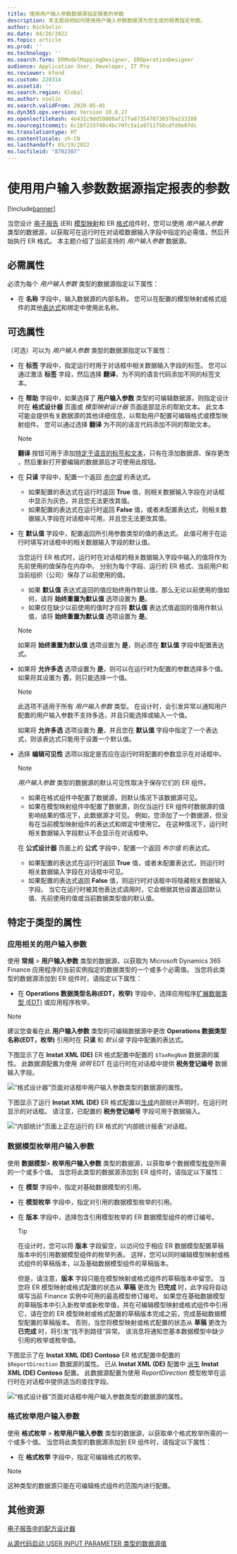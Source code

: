 ```yaml
---
title: 使用用户输入参数数据源指定报表的参数
description: 本主题说明如何使用用户输入参数数据源为您生成的报表指定参数。
author: NickSelin
ms.date: 04/20/2022
ms.topic: article
ms.prod: ''
ms.technology: ''
ms.search.form: ERModelMappingDesigner, EROperationDesigner
audience: Application User, Developer, IT Pro
ms.reviewer: kfend
ms.custom: 220314
ms.assetid: ''
ms.search.region: Global
ms.author: nselin
ms.search.validFrom: 2020-05-01
ms.dyn365.ops.version: Version 10.0.27
ms.openlocfilehash: 4e431c9dd59080af17fa073547073037ba233288
ms.sourcegitcommit: 6c1bf233748c4bc70fc5a1a9711758cdfd9e07dc
ms.translationtype: HT
ms.contentlocale: zh-CN
ms.lasthandoff: 05/19/2022
ms.locfileid: "8782307"
---
```

# <a name="use-user-input-parameter-data-sources-to-specify-parameters-for-a-report"></a>使用用户输入参数数据源指定报表的参数

[!include[banner](../includes/banner.md)]

当您设计 [电子报告](general-electronic-reporting.md) (ER) [模型映射](er-overview-components.md#model-mapping-component)和 ER [格式](er-overview-components.md#format-component)组件时，您可以使用 *用户输入参数* 类型的数据源，以获取可在运行时在对话框数据输入字段中指定的必需值，然后开始执行 ER 格式。 本主题介绍了当前支持的 *用户输入参数* 数据源。

## <a name="mandatory-properties"></a><a name="mandatory-properties"></a>必需属性

必须为每个 *用户输入参数* 类型的数据源指定以下属性：

- 在 **名称** 字段中，输入数据源的内部名称。 您可以在配置的模型映射或格式组件的其他[表达式](er-formula-language.md)和绑定中使用此名称。

## <a name="optional-properties"></a><a name="optional-properties"></a>可选属性

（可选）可以为 *用户输入参数* 类型的数据源指定以下属性：

- 在 **标签** 字段中，指定运行时用于对话框中相关数据输入字段的标签。 您可以通过激活 **标签** 字段，然后选择 **翻译**，为不同的语言代码添加不同的标签文本。
- 在 **帮助** 字段中，如果选择了 **用户输入参数** 类型的可编辑数据源，则指定设计时在 **格式设计器** 页面或 *模型映射设计器* 页面底部显示的帮助文本。 此文本可能会提供有关数据源的其他详细信息，以帮助用户配置可编辑格式或模型映射组件。 您可以通过选择 **翻译** 为不同的语言代码添加不同的帮助文本。

    > [!NOTE]
    > **翻译** 按钮可用于添加[特定于语言的标签和文本](er-design-multilingual-reports.md#format-component)，只有在添加数据源、保存更改 ，然后重新打开要编辑的数据源后才可使用此按钮。

- 在 **只读** 字段中，配置一个返回 *[布尔值](er-formula-supported-data-types-primitive.md#boolean)* 的表达式。

    - 如果配置的表达式在运行时返回 **True** 值，则相关数据输入字段在对话框中显示为灰色，并且您无法更改其值。
    - 如果配置的表达式在运行时返回 **False** 值，或者未配置表达式，则相关数据输入字段在对话框中可用，并且您无法更改其值。

- 在 **默认值** 字段中，配置返回所引用参数类型的值的表达式。 此值可用于在运行时填写对话框中的相关数据输入字段的默认值。

    当您运行 ER 格式时，运行时在对话框的相关数据输入字段中输入的值将作为先前使用的值保存在内存中。 分别为每个字段、运行的 ER 格式、当前用户和当前组织（公司）保存了以前使用的值。

    - 如果 **默认值** 表达式返回的值应始终用作默认值，那么无论以前使用的值如何，请将 **始终重置为默认值** 选项设置为 **是**。
    - 如果仅在缺少以前使用的值时才应将 **默认值** 表达式值返回的值用作默认值，请将 **始终重置为默认值** 选项设置为 **是**。

    > [!NOTE]
    > 如果将 **始终重置为默认值** 选项设置为 **是**，则必须在 **默认值** 字段中配置表达式。

- 如果将 **允许多选** 选项设置为 **是**，则可以在运行时为配置的参数选择多个值。 如果将其设置为 **否**，则只能选择一个值。

    > [!NOTE]
    > 此选项不适用于所有 *用户输入参数* 类型。 在设计时，会引发异常以通知用户配置的用户输入参数不支持多选，并且只能选择或输入一个值。
    >
    > 如果将 **允许多选** 选项设置为 **是**，并且您在 **默认值** 字段中指定了一个表达式，则该表达式只能用于设置一个默认值。

- 选择 **编辑可见性** 选项以指定是否应在运行时将配置的参数显示在对话框中。

    > [!NOTE]
    > *用户输入参数* 类型的数据源的默认可见性取决于保存它们的 ER 组件。
    >
    > - 如果在格式组件中配置了数据源，则默认情况下该数据源可见。
    > - 如果在模型映射组件中配置了数据源，则仅当运行 ER 组件时数据源的值影响结果的情况下，此数据源才可见。 例如，您添加了一个数据源，但没有在当前模型映射组件的表达式和绑定中使用它。 在这种情况下，运行时相关数据输入字段默认不会显示在对话框中。 

    在 **公式设计器** 页面上的 **公式** 字段中，配置一个返回 *布尔值* 的表达式。

    - 如果配置的表达式在运行时返回 **True** 值，或者未配置表达式，则运行时相关数据输入字段在对话框中可见。
    - 如果配置的表达式返回 **False** 值，则运行时对话框中将隐藏相关数据输入字段。 当它在运行时被其他表达式调用时，它会根据其他设置返回默认值、先前使用的值或当前数据类型值的默认值。

## <a name="type-specific-properties"></a>特定于类型的属性

### <a name="application-dependent-user-input-parameter"></a>应用相关的用户输入参数

使用 **常规** \> **用户输入参数** 类型的数据源，以获取为 Microsoft Dynamics 365 Finance 应用程序的当前实例指定的数据类型的一个或多个必需值。 当您将此类型的数据源添加到 ER 组件时，请指定以下属性：

- 在 **Operations 数据类型名称(EDT，枚举)** 字段中，选择应用程序[扩展数据类型 (EDT)](../extensibility/extensible-edts.md) 或应用程序枚举。

> [!NOTE]
> 建议您查看在此 **用户输入参数** 类型的可编辑数据源中更改 **Operations 数据类型名称(EDT，枚举)** 引用时在 **只读** 和 *默认值* 字段中配置的表达式。

下图显示了在 **Instat XML (DE)** ER 格式配置中配置的 `$TaxRegNum` 数据源的属性。 此数据源配置为使用 *说明* EDT 在运行时在对话框中提供 **税务登记编号** 数据输入字段。

![“格式设计器”页面对话框中用户输入参数类型的数据源的属性。](./media/er-user-input-parameter-data-sources-01.png)

下图显示了运行 **Instat XML (DE)** ER 格式配置以[生成](../../../finance/localizations/tasks/eur-00002-eu-intrastat-declaration.md)内部统计声明时，在运行时显示的对话框。 请注意，已配置的 **税务登记编号** 字段可用于数据输入。

![“内部统计”页面上正在运行的 ER 格式的“内部统计报表”对话框。](./media/er-user-input-parameter-data-sources-02.png)

### <a name="data-model-enumeration-user-input-parameter"></a>数据模型枚举用户输入参数

使用 **数据模型**\> **枚举用户输入参数** 类型的数据源，以获取单个数据模型[枚举](er-formula-supported-data-types-primitive.md#enumeration)所需的一个或多个值。 当您将此类型的数据源添加到 ER 组件时，请指定以下属性：

- 在 **模型** 字段中，指定对基础数据模型的引用。
- 在 **模型枚举** 字段中，指定对引用的数据模型枚举的引用。
- 在 **版本** 字段中，选择包含引用模型枚举的 ER 数据模型组件的修订编号。

    > [!TIP]
    > 在设计时，您可以将 **版本** 字段留空，以访问位于相应 ER 数据模型配置草稿版本中的引用数据模型组件的枚举列表。 这样，您可以同时编辑模型映射或格式组件的草稿版本，以及基础数据模型组件的草稿版本。
    >
    > 但是，请注意，**版本** 字段只能在模型映射或格式组件的草稿版本中留空。 当您将 ER 模型映射或格式配置的状态从 **草稿** 更改为 **已完成** 时，此字段将自动填写当前 Finance 实例中可用的最高模型修订编号。 如果您在基础数据模型的草稿版本中引入新枚举或新枚举值，并在可编辑模型映射或格式组件中引用它，请在您的 ER 模型映射或格式配置的草稿版本完成之前，完成基础数据模型配置的草稿版本。 否则，当您将模型映射或格式配置的状态从 **草稿** 更改为 **已完成** 时，将引发“找不到路径”异常。 该消息将通知您基本数据模型中缺少引用的枚举或枚举值。

下图显示了在 **Instat XML (DE) Contoso** ER 格式配置中配置的 `$ReportDirection` 数据源的属性。 已从 **Instat XML (DE)** 配置中 [派生](general-electronic-reporting.md#Configuration) **Instat XML (DE) Contoso** 配置。 此数据源配置为使用 *ReportDirection* 模型枚举在运行时在对话框中提供适当的查找字段。

![“格式设计器”页面对话框中用户输入参数类型的数据源的属性。](./media/er-user-input-parameter-data-sources-03.png)

### <a name="format-enumeration-user-input-parameter"></a>格式枚举用户输入参数

使用 **格式枚举** \> **枚举用户输入参数** 类型的数据源，以获取单个格式枚举所需的一个或多个值。 当您将此类型的数据源添加到 ER 组件时，请指定以下属性：

- 在 **格式枚举** 字段中，指定可编辑格式的枚举。

> [!NOTE]
> 这种类型的数据源只能在可编辑格式组件的范围内进行配置。

## <a name="additional-resources"></a>其他资源

[电子报告中的配方设计器](general-electronic-reporting-formula-designer.md)

[从源代码启动 USER INPUT PARAMETER 类型的数据源值](er-initiate-uip-data-source-value-from-source-code.md)
